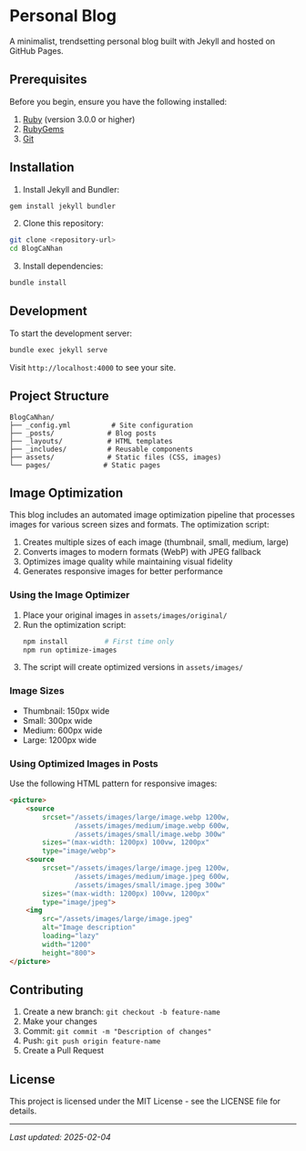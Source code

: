 # Personal Blog

A minimalist, trendsetting personal blog built with Jekyll and hosted on GitHub Pages.

## Prerequisites

Before you begin, ensure you have the following installed:
1. [Ruby](https://rubyinstaller.org/) (version 3.0.0 or higher)
2. [RubyGems](https://rubygems.org/pages/download)
3. [Git](https://git-scm.com/)

## Installation

1. Install Jekyll and Bundler:
```bash
gem install jekyll bundler
```

2. Clone this repository:
```bash
git clone <repository-url>
cd BlogCaNhan
```

3. Install dependencies:
```bash
bundle install
```

## Development

To start the development server:
```bash
bundle exec jekyll serve
```

Visit `http://localhost:4000` to see your site.

## Project Structure

```
BlogCaNhan/
├── _config.yml          # Site configuration
├── _posts/             # Blog posts
├── _layouts/           # HTML templates
├── _includes/          # Reusable components
├── assets/             # Static files (CSS, images)
└── pages/             # Static pages
```

## Image Optimization

This blog includes an automated image optimization pipeline that processes images for various screen sizes and formats. The optimization script:

1. Creates multiple sizes of each image (thumbnail, small, medium, large)
2. Converts images to modern formats (WebP) with JPEG fallback
3. Optimizes image quality while maintaining visual fidelity
4. Generates responsive images for better performance

### Using the Image Optimizer

1. Place your original images in `assets/images/original/`
2. Run the optimization script:
   ```bash
   npm install         # First time only
   npm run optimize-images
   ```
3. The script will create optimized versions in `assets/images/`

### Image Sizes

- Thumbnail: 150px wide
- Small: 300px wide
- Medium: 600px wide
- Large: 1200px wide

### Using Optimized Images in Posts

Use the following HTML pattern for responsive images:

```html
<picture>
    <source
        srcset="/assets/images/large/image.webp 1200w,
                /assets/images/medium/image.webp 600w,
                /assets/images/small/image.webp 300w"
        sizes="(max-width: 1200px) 100vw, 1200px"
        type="image/webp">
    <source
        srcset="/assets/images/large/image.jpeg 1200w,
                /assets/images/medium/image.jpeg 600w,
                /assets/images/small/image.jpeg 300w"
        sizes="(max-width: 1200px) 100vw, 1200px"
        type="image/jpeg">
    <img
        src="/assets/images/large/image.jpeg"
        alt="Image description"
        loading="lazy"
        width="1200"
        height="800">
</picture>
```

## Contributing

1. Create a new branch: `git checkout -b feature-name`
2. Make your changes
3. Commit: `git commit -m "Description of changes"`
4. Push: `git push origin feature-name`
5. Create a Pull Request

## License

This project is licensed under the MIT License - see the LICENSE file for details.

---

*Last updated: 2025-02-04*
